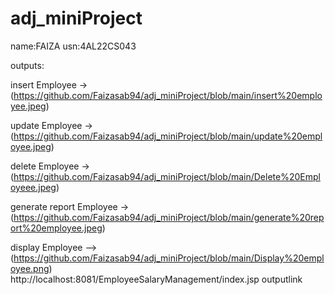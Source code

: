 # adj_miniProject <br>

name:FAIZA usn:4AL22CS043 <br>

outputs:<br>


insert Employee -> (https://github.com/Faizasab94/adj_miniProject/blob/main/insert%20employee.jpeg) <br>

update Employee -> (https://github.com/Faizasab94/adj_miniProject/blob/main/update%20employee.jpeg) <br>

 delete Employee -> (https://github.com/Faizasab94/adj_miniProject/blob/main/Delete%20Employeee.jpeg) <br>
 
generate report Employee -> (https://github.com/Faizasab94/adj_miniProject/blob/main/generate%20report%20employee.jpeg) <br>

 display Employee --> (https://github.com/Faizasab94/adj_miniProject/blob/main/Display%20employee.png)
<br>
http://localhost:8081/EmployeeSalaryManagement/index.jsp outputlink
